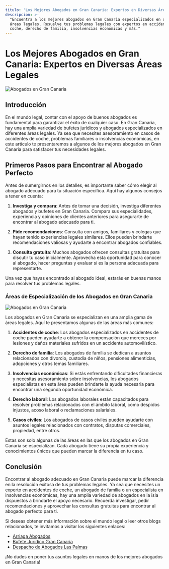```yaml
---
titulo: 'Los Mejores Abogados en Gran Canaria: Expertos en Diversas Áreas Legales'
descripcion: >-
  "Encuentra a los mejores abogados en Gran Canaria especializados en diversas
  áreas legales. Resuelve tus problemas legales con expertos en accidentes de
  coche, derecho de familia, insolvencias económicas y más."
---
```


# **Los Mejores Abogados en Gran Canaria: Expertos en Diversas Áreas Legales**

![Abogados en Gran Canaria](./img/abogados-gran-canaria-1.webp)

## **Introducción**

En el mundo legal, contar con el apoyo de buenos abogados es fundamental para garantizar el éxito de cualquier caso. En Gran Canaria, hay una amplia variedad de bufetes jurídicos y abogados especializados en diferentes áreas legales. Ya sea que necesites asesoramiento en casos de accidentes de coche, problemas familiares o insolvencias económicas, en este artículo te presentaremos a algunos de los mejores abogados en Gran Canaria para satisfacer tus necesidades legales.

## **Primeros Pasos para Encontrar al Abogado Perfecto**

Antes de sumergirnos en los detalles, es importante saber cómo elegir al abogado adecuado para tu situación específica. Aquí hay algunos consejos a tener en cuenta:

1. **Investiga y compara**: Antes de tomar una decisión, investiga diferentes abogados y bufetes en Gran Canaria. Compara sus especialidades, experiencia y opiniones de clientes anteriores para asegurarte de encontrar al abogado adecuado para ti.

2. **Pide recomendaciones**: Consulta con amigos, familiares y colegas que hayan tenido experiencias legales similares. Ellos pueden brindarte recomendaciones valiosas y ayudarte a encontrar abogados confiables.

3. **Consulta gratuita**: Muchos abogados ofrecen consultas gratuitas para discutir tu caso inicialmente. Aprovecha esta oportunidad para conocer al abogado, hacer preguntas y evaluar si es la persona adecuada para representarte.

Una vez que hayas encontrado al abogado ideal, estarás en buenas manos para resolver tus problemas legales.

### **Áreas de Especialización de los Abogados en Gran Canaria**

![Abogados en Gran Canaria](./img/abogados-gran-canaria-2.webp)

Los abogados en Gran Canaria se especializan en una amplia gama de áreas legales. Aquí te presentamos algunas de las áreas más comunes:

1. **Accidentes de coche**: Los abogados especializados en accidentes de coche pueden ayudarte a obtener la compensación que mereces por lesiones y daños materiales sufridos en un accidente automovilístico.

2. **Derecho de familia**: Los abogados de familia se dedican a asuntos relacionados con divorcio, custodia de niños, pensiones alimenticias, adopciones y otros temas familiares.

3. **Insolvencias económicas**: Si estás enfrentando dificultades financieras y necesitas asesoramiento sobre insolvencias, los abogados especialistas en esta área pueden brindarte la ayuda necesaria para encontrar una segunda oportunidad económica.

4. **Derecho laboral**: Los abogados laborales están capacitados para resolver problemas relacionados con el ámbito laboral, como despidos injustos, acoso laboral o reclamaciones salariales.

5. **Casos civiles**: Los abogados de casos civiles pueden ayudarte con asuntos legales relacionados con contratos, disputas comerciales, propiedad, entre otros.

Estas son solo algunas de las áreas en las que los abogados en Gran Canaria se especializan. Cada abogado tiene su propia experiencia y conocimientos únicos que pueden marcar la diferencia en tu caso.

## **Conclusión**

Encontrar al abogado adecuado en Gran Canaria puede marcar la diferencia en la resolución exitosa de tus problemas legales. Ya sea que necesites un experto en accidentes de coche, un abogado de familia o un especialista en insolvencias económicas, hay una amplia variedad de abogados en la isla dispuestos a brindarte el apoyo necesario. Recuerda investigar, pedir recomendaciones y aprovechar las consultas gratuitas para encontrar al abogado perfecto para ti.

Si deseas obtener más información sobre el mundo legal o leer otros blogs relacionados, te invitamos a visitar los siguientes enlaces:

- [Arriaga Abogados](https://www.arriagaasociados.com/)
- [Bufete Jurídico Gran Canaria](https://www.bufetejuridicogc.com/)
- [Despacho de Abogados Las Palmas](https://www.despachodeabogadoslaspalmas.com/)

¡No dudes en poner tus asuntos legales en manos de los mejores abogados en Gran Canaria!
